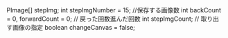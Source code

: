 PImage[] stepImg;
int stepImgNumber = 15; //保存する画像数
int backCount = 0, forwardCount = 0; // 戻った回数進んだ回数
int stepImgCount; // 取り出す画像の指定
boolean changeCanvas = false;
